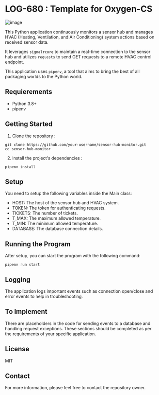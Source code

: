 # LOG-680 : Template for Oxygen-CS

![image](./doc/wheel.png)

This Python application continuously monitors a sensor hub and manages HVAC (Heating, Ventilation, and Air Conditioning) system actions based on received sensor data.

It leverages `signalrcore` to maintain a real-time connection to the sensor hub and utilizes `requests` to send GET requests to a remote HVAC control endpoint.

This application uses `pipenv`, a tool that aims to bring the best of all packaging worlds to the Python world.

## Requierements

- Python 3.8+
- pipenv

## Getting Started

1. Clone the repository :

```
git clone https://github.com/your-username/sensor-hub-monitor.git
cd sensor-hub-monitor
```

2. Install the project's dependencies :

```
pipenv install
```

## Setup

You need to setup the following variables inside the Main class:

- HOST: The host of the sensor hub and HVAC system.
- TOKEN: The token for authenticating requests.
- TICKETS: The number of tickets.
- T_MAX: The maximum allowed temperature.
- T_MIN: The minimum allowed temperature.
- DATABASE: The database connection details.

## Running the Program

After setup, you can start the program with the following command:

```
pipenv run start
```

## Logging

The application logs important events such as connection open/close and error events to help in troubleshooting.

## To Implement

There are placeholders in the code for sending events to a database and handling request exceptions. These sections should be completed as per the requirements of your specific application.

## License

MIT

## Contact

For more information, please feel free to contact the repository owner.
